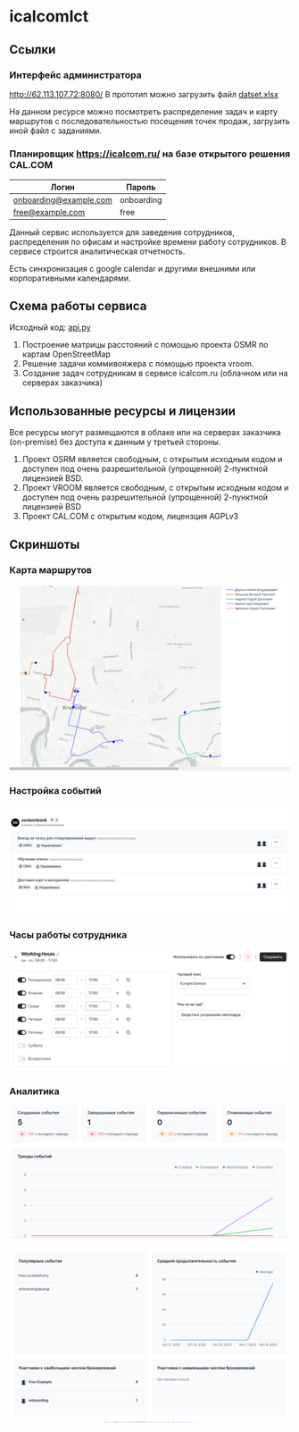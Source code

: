 # icalcomlct

## Ссылки

### Интерфейс администратора
http://62.113.107.72:8080/
В прототип можно загрузить файл [datset.xlsx](datset.xlsx)

На данном ресурсе можно посмотреть распределение задач и карту маршрутов с последовательностью посещения точек продаж,
загрузить иной файл с заданиями.

### Планировщик https://icalcom.ru/ на базе открытого решения CAL.COM
| Логин  | Пароль |
| ------------- | ------------- |
| onboarding@example.com  | onboarding  |
| free@example.com | free  |

Данный сервис используется для заведения сотрудников, распределения по офисам и настройке времени работу сотрудников.
В сервисе строится аналитическая отчетность.

Есть синхронизация с google calendar и другими внешними или корпоративными календарями.

## Схема работы сервиса 

Исходный код: [api.py](api.py)

1. Построение матрицы расстояний с помощью проекта OSMR по картам OpenStreetMap
2. Решение  задачи коммивояжера с помощью проекта vroom.
3. Создание задач сотрудникам в сервисе icalcom.ru (облачном или на серверах заказчика)

## Использованные ресурсы и лицензии

Все ресурсы могут размещаются в облаке или на серверах заказчика (on-premise) без доступа к данным у третьей стороны.

1.  Проект OSRM является свободным, с открытым исходным кодом и доступен под очень разрешительной (упрощенной) 2-пунктной лицензией BSD.
2.  Проект VROOM является свободным, с открытым исходным кодом и доступен под очень разрешительной (упрощенной) 2-пунктной лицензией BSD
3.  Проект CAL.COM с открытым кодом, лицензция AGPLv3

## Скриншоты

### Карта маршрутов

![Карта маршрутов](docs/screen00.png)


### Настройка событий

![Настройка событий](docs/screen01.png)

### Часы работы сотрудника

![Часы работы сотрудника](docs/screen02.png)


### Аналитика

![Аналитика](docs/screen03.png)

![Аналитика](docs/screen04.png)
